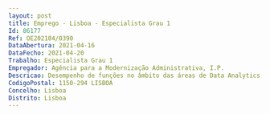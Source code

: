```yaml
--- 
layout: post
title: Emprego - Lisboa - Especialista Grau 1
Id: 86177
Ref: OE202104/0390
DataAbertura: 2021-04-16
DataFecho: 2021-04-20
Trabalho: Especialista Grau 1
Empregador: Agência para a Modernização Administrativa, I.P.
Descricao: Desempenho de funções no âmbito das áreas de Data Analytics, Data Mining e Data Science.   Análises, tratamento, transformação e interpretação de dados, no sentido de apoiar a tomada de decisões estratégicas, que possam contribuir para serviços públicos mais eficientes para os cidadãos e empresas, ajudando a implementar uma cultura Data Driven.   Integração de dados provenientes de fontes e formatos destintos  procurando inferências sobre os mesmos.  Participação na estratégia, discussão e implementação do roadmap para Dados Abertos, para dados provenientes de tecnologias emergentes e para dados analytics em tempo real.  Privilegiar a utilização de linguagens open source para diagnóstico, análise e desenho de soluções relacionadas com utilização de bases de dados.  Participar no desenho e implementação de frameworks que contribuam para a promoção da ética, transparência e responsabilidade na utilização de tecnologias emergentes nomeadamente Inteligência Artificial.
CodigoPostal: 1150-294 LISBOA
Concelho: Lisboa
Distrito: Lisboa
--- 
```

